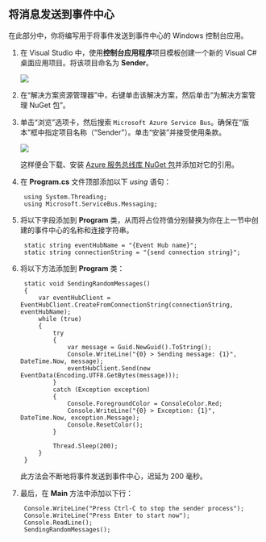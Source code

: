 ﻿## 将消息发送到事件中心

在此部分中，你将编写用于将事件发送到事件中心的 Windows 控制台应用。

1. 在 Visual Studio 中，使用**控制台应用程序**项目模板创建一个新的 Visual C# 桌面应用项目。将该项目命名为 **Sender**。

   	![][7]

2. 在“解决方案资源管理器”中，右键单击该解决方案，然后单击“为解决方案管理 NuGet 包”。

3. 单击“浏览”选项卡，然后搜索 `Microsoft Azure Service Bus`。确保在“版本”框中指定项目名称（“Sender”）。单击“安装”并接受使用条款。

	![][8]

	这样便会下载、安装 <a href="https://www.nuget.org/packages/WindowsAzure.ServiceBus/">Azure 服务总线库 NuGet 包</a>并添加对它的引用。

4. 在 **Program.cs** 文件顶部添加以下  *using* 语句：


    	using System.Threading;
    	using Microsoft.ServiceBus.Messaging;

5. 将以下字段添加到 **Program** 类，从而将占位符值分别替换为你在上一节中创建的事件中心的名称和连接字符串。

    	static string eventHubName = "{Event Hub name}";
    	static string connectionString = "{send connection string}";

6. 将以下方法添加到 **Program** 类：

    	static void SendingRandomMessages()
    	{
    	    var eventHubClient = EventHubClient.CreateFromConnectionString(connectionString, eventHubName);
    	    while (true)
    	    {
    	        try
    	        {
    	            var message = Guid.NewGuid().ToString();
    	            Console.WriteLine("{0} > Sending message: {1}", DateTime.Now, message);
    	            eventHubClient.Send(new EventData(Encoding.UTF8.GetBytes(message)));
    	        }
    	        catch (Exception exception)
    	        {
    	            Console.ForegroundColor = ConsoleColor.Red;
    	            Console.WriteLine("{0} > Exception: {1}", DateTime.Now, exception.Message);
    	            Console.ResetColor();
    	        }
    
    	        Thread.Sleep(200);
    	    }
    	}

	此方法会不断地将事件发送到事件中心，迟延为 200 毫秒。

7. 最后，在 **Main** 方法中添加以下行：

    	Console.WriteLine("Press Ctrl-C to stop the sender process");
    	Console.WriteLine("Press Enter to start now");
    	Console.ReadLine();
    	SendingRandomMessages();


<!-- Images -->
[7]: ./media/service-bus-event-hubs-getstarted/create-sender-csharp1.png
[8]: ./media/service-bus-event-hubs-getstarted/create-sender-csharp2.png
<!--HONumber=41-->
